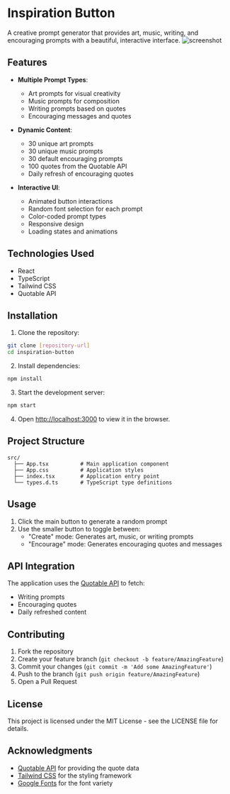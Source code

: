 # Inspiration Button

A creative prompt generator that provides art, music, writing, and encouraging prompts with a beautiful, interactive interface.
![screenshot](/assets/images/sample1.png)
## Features

- **Multiple Prompt Types**:
  - Art prompts for visual creativity
  - Music prompts for composition
  - Writing prompts based on quotes
  - Encouraging messages and quotes

- **Dynamic Content**:
  - 30 unique art prompts
  - 30 unique music prompts
  - 30 default encouraging prompts
  - 100 quotes from the Quotable API
  - Daily refresh of encouraging quotes

- **Interactive UI**:
  - Animated button interactions
  - Random font selection for each prompt
  - Color-coded prompt types
  - Responsive design
  - Loading states and animations

## Technologies Used

- React
- TypeScript
- Tailwind CSS
- Quotable API

## Installation

1. Clone the repository:
```bash
git clone [repository-url]
cd inspiration-button
```

2. Install dependencies:
```bash
npm install
```

3. Start the development server:
```bash
npm start
```

4. Open [http://localhost:3000](http://localhost:3000) to view it in the browser.

## Project Structure

```
src/
  ├── App.tsx          # Main application component
  ├── App.css          # Application styles
  ├── index.tsx        # Application entry point
  └── types.d.ts       # TypeScript type definitions
```

## Usage

1. Click the main button to generate a random prompt
2. Use the smaller button to toggle between:
   - "Create" mode: Generates art, music, or writing prompts
   - "Encourage" mode: Generates encouraging quotes and messages

## API Integration

The application uses the [Quotable API](https://api.quotable.io) to fetch:
- Writing prompts
- Encouraging quotes
- Daily refreshed content

## Contributing

1. Fork the repository
2. Create your feature branch (`git checkout -b feature/AmazingFeature`)
3. Commit your changes (`git commit -m 'Add some AmazingFeature'`)
4. Push to the branch (`git push origin feature/AmazingFeature`)
5. Open a Pull Request

## License

This project is licensed under the MIT License - see the LICENSE file for details.

## Acknowledgments

- [Quotable API](https://api.quotable.io) for providing the quote data
- [Tailwind CSS](https://tailwindcss.com) for the styling framework
- [Google Fonts](https://fonts.google.com) for the font variety 
